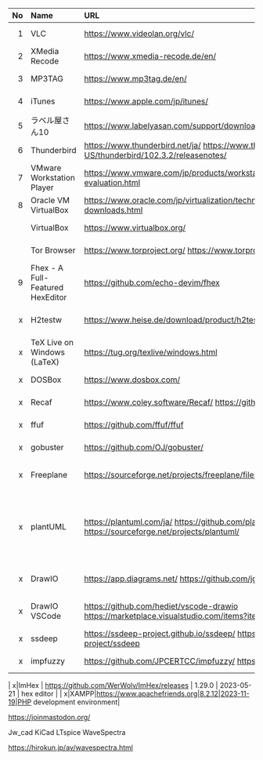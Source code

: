 <!-- 2021/09/17 -->

|No|Name|URL|LatestVersion|LastUpdate| Remarks|
|--:|:--|:--|:--|:--|:--|
|  1| VLC | https://www.videolan.org/vlc/ | 3.0.17.4 | 2022-04-19 | Video Viewer |
|  2| XMedia Recode | https://www.xmedia-recode.de/en/ | 3.5.5.8 | 2022-06-03 |
|  3| MP3TAG | https://www.mp3tag.de/en/ | 3.16 | 2022-05-30 |
|  4| iTunes | https://www.apple.com/jp/itunes/ | 12.12.3.5 | 2022-03-09 |
|  5| ラベル屋さん10 | https://www.labelyasan.com/support/download/ | 1.3.3| 2021-10-26 | 
|  6| Thunderbird | https://www.thunderbird.net/ja/   https://www.thunderbird.net/en-US/thunderbird/102.3.2/releasenotes/ | 102.3.2 | 2022-10-07 | Mail Client |
|  7| VMware Workstation Player | https://www.vmware.com/jp/products/workstation-player/workstation-player-evaluation.html | 16.2.3 | |
|  8| Oracle VM VirtualBox | https://www.oracle.com/jp/virtualization/technologies/vm/downloads/virtualbox-downloads.html | 6.1.14 | |
|   | VirtualBox | https://www.virtualbox.org/ | 6.1.38 | 2022-09-02 | Virtual Machine |
|   | Tor Browser | https://www.torproject.org/   https://www.torproject.org/download/languages/ | 11.5.2 | 2022-08-29 | Privacy Browser |
|  9|Fhex - A Full-Featured HexEditor| https://github.com/echo-devim/fhex | 3.0.0 | 2021-02-26 | Binary Editor |
|  x| H2testw | https://www.heise.de/download/product/h2testw-50539 | 1.4 | | storage media checker |
|  x| TeX Live on Windows (LaTeX) | https://tug.org/texlive/windows.html | | |
|  x| DOSBox | https://www.dosbox.com/ | 0.74-3 | 2019-06-26 | 
|  x| Recaf | https://www.coley.software/Recaf/    https://github.com/Col-E/Recaf | 2.21.13 | 2022-03-29 | Java Binary Code Editor |
|  x| ffuf | https://github.com/ffuf/ffuf | 2.1.0 | 2023-09-16 | A fast web fuzzer |
|  x| gobuster | https://github.com/OJ/gobuster/ | 3.1.0 | 2020-10-19 |
|  x| Freeplane | https://sourceforge.net/projects/freeplane/files/ | 1.10.4 | 2022-09-10 | MindMap Tool (Java Application) |
|  x| plantUML | https://plantuml.com/ja/   https://github.com/plantuml/plantuml   https://sourceforge.net/projects/plantuml/ | 1.2022.10 | 2022-09-28| Generate UML diagram from textual description (Java Application) |
|  x| DrawIO | https://app.diagrams.net/   https://github.com/jgraph/drawio-desktop | 20.3.0 1 | 2022-09-10 | diagramming desktop application | 
|  x| DrawIO VSCode | https://github.com/hediet/vscode-drawio    https://marketplace.visualstudio.com/items?itemName=hediet.vscode-drawio | 1.6.4 | 2021-12-21 | DrawIO VSCode Extention |
|  x| ssdeep | https://ssdeep-project.github.io/ssdeep/   https://github.com/ssdeep-project/ssdeep | 2.14.1 | 2017-11-07 | Fuzzy Hashing API |
|  x| impfuzzy | https://github.com/JPCERTCC/impfuzzy/ https://pypi.org/project/pyimpfuzzy/ | 0.5 | 2018-05-15 | ssdeep wrapper | 

|  x|ImHex   | https://github.com/WerWolv/ImHex/releases | 1.29.0 | 2023-05-21 | hex editor |
|  x|XAMPP|https://www.apachefriends.org|8.2.12|2023-11-19|PHP development environment|



   
https://joinmastodon.org/


Jw_cad
KiCad
LTspice
WaveSpectra


https://hirokun.jp/av/wavespectra.html
